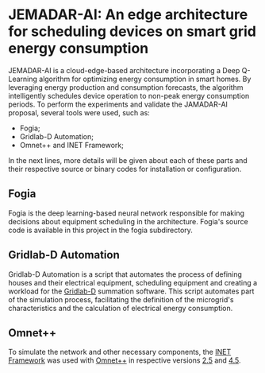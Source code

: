 # JEMADAR-AI: An edge architecture for scheduling devices on smart grid energy consumption

JEMADAR-AI is a cloud-edge-based architecture incorporating a Deep Q-Learning algorithm for optimizing energy consumption in smart homes. By leveraging energy production and consumption forecasts, the algorithm intelligently schedules device operation to non-peak energy consumption periods. To perform the experiments and validate the JAMADAR-AI proposal, several tools were used, such as:
- Fogia;
- Gridlab-D Automation;
- Omnet++ and INET Framework;

In the next lines, more details will be given about each of these parts and their respective source or binary codes for installation or configuration.

## Fogia

Fogia is the deep learning-based neural network responsible for making decisions about equipment scheduling in the architecture. Fogia's source code is available in this project in the fogia subdirectory.

## Gridlab-D Automation

Gridlab-D Automation is a script that automates the process of defining houses and their electrical equipment, scheduling equipment and creating a workload for the [Gridlab-D](https://www.gridlabd.org/) summation software. This script automates part of the simulation process, facilitating the definition of the microgrid's characteristics and the calculation of electrical energy consumption.

## Omnet++

To simulate the network and other necessary components, the [INET Framework](https://inet.omnetpp.org/) was used with [Omnet++](https://omnetpp.org/) in respective versions [2.5](https://inet.omnetpp.org/2014-10-30-INET-2.5.0-released.html) and [4.5](https://github.com/omnetpp/omnetpp/blob/master/WHATSNEW.md#omnet-45-june-2014).



